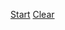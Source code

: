 <script src="https://code.jquery.com/jquery-3.4.1.min.js"></script>
<script src="push.min.js"></script>
<script src="serviceWorker.min.js"></script>
<script>
function start(){
	Push.create("Hello world!", {
		body: "How's it hangin'?",
		icon: 'https://previews.123rf.com/images/coolvectorstock/coolvectorstock1808/coolvectorstock180802556/106911764-blood-sample-vector-icon-isolated-on-transparent-background-blood-sample-logo-concept.jpg',
		timeout: 4000,
		onClick: function () {
			window.focus();
			this.close();
		}
	});
}

function clear(){
	Push.clear();
}
</script>
<a href="javascript:void(0)" onclick="start()">Start</a>
<a href="javascript:void(0)" onclick="clear()">Clear</a>
